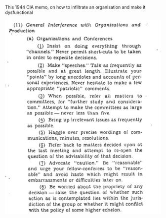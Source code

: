 ---
---

This 1944 CIA memo, on how to infiltrate an organisation and make it dysfunctional

![](/static/img/infiltrate.jpeg)

